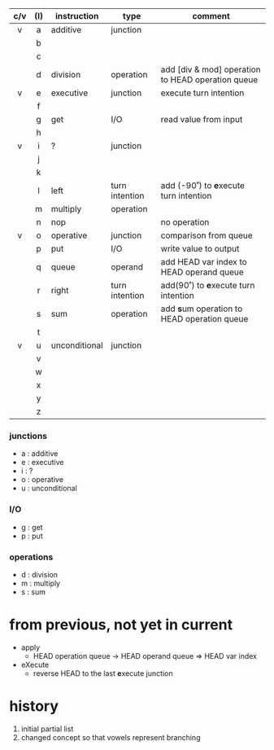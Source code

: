 | c/v | (I) | instruction   | type           | comment                                           |
|:---:|:---:|---------------|----------------|---------------------------------------------------|
|  v  |  a  | additive      | junction       |                                                   |
|     |  b  |               |                |                                                   |
|     |  c  |               |                |                                                   |
|     |  d  | division      | operation      | add [div & mod] operation to HEAD operation queue |
|  v  |  e  | executive     | junction       | execute turn intention                            |
|     |  f  |               |                |                                                   |
|     |  g  | get           | I/O            | read value from input                             |
|     |  h  |               |                |                                                   |
|  v  |  i  | ?             | junction       |                                                   |
|     |  j  |               |                |                                                   |
|     |  k  |               |                |                                                   |
|     |  l  | left          | turn intention | add (-90˚) to **e**xecute turn intention          |
|     |  m  | multiply      | operation      |                                                   |
|     |  n  | nop           |                | no operation                                      |
|  v  |  o  | operative     | junction       | comparison from queue                             |
|     |  p  | put           | I/O            | write value to output                             |
|     |  q  | queue         | operand        | add HEAD var index to HEAD operand queue          |
|     |  r  | right         | turn intention | add(90˚) to **e**xecute turn intention            |
|     |  s  | sum           | operation      | add **s**um operation to HEAD operation queue     |
|     |  t  |               |                |                                                   |
|  v  |  u  | unconditional | junction       |                                                   |
|     |  v  |               |                |                                                   |
|     |  w  |               |                |                                                   |
|     |  x  |               |                |                                                   |
|     |  y  |               |                |                                                   |
|     |  z  |               |                |                                                   |

### junctions

- a : additive
- e : executive
- i : ?
- o : operative
- u : unconditional

### I/O

- g : get
- p : put

### operations

- d : division
- m : multiply
- s : sum

# from previous, not yet in current

- apply
    - HEAD operation queue -> HEAD operand queue => HEAD var index
- eXecute
    - reverse HEAD to the last **e**xecute junction

# history

1. initial partial list
2. changed concept so that vowels represent branching
